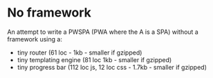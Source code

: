 # No framework

An attempt to write a PWSPA (PWA where the A is a SPA) without a framework using a:

- tiny router (61 loc - 1kb - smaller if gzipped)
- tiny templating engine  (81 loc 1kb - smaller if gzipped)
- tiny progress bar (112 loc js, 12 loc css - 1.7kb - smaller if gzipped)